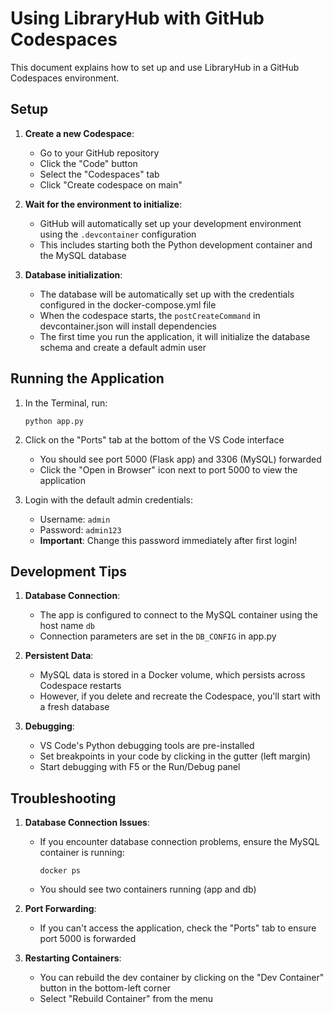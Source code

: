 # Using LibraryHub with GitHub Codespaces

This document explains how to set up and use LibraryHub in a GitHub Codespaces environment.

## Setup

1. **Create a new Codespace**:
   - Go to your GitHub repository
   - Click the "Code" button
   - Select the "Codespaces" tab
   - Click "Create codespace on main"

2. **Wait for the environment to initialize**:
   - GitHub will automatically set up your development environment using the `.devcontainer` configuration
   - This includes starting both the Python development container and the MySQL database

3. **Database initialization**:
   - The database will be automatically set up with the credentials configured in the docker-compose.yml file
   - When the codespace starts, the `postCreateCommand` in devcontainer.json will install dependencies
   - The first time you run the application, it will initialize the database schema and create a default admin user

## Running the Application

1. In the Terminal, run:
   ```
   python app.py
   ```

2. Click on the "Ports" tab at the bottom of the VS Code interface
   - You should see port 5000 (Flask app) and 3306 (MySQL) forwarded
   - Click the "Open in Browser" icon next to port 5000 to view the application

3. Login with the default admin credentials:
   - Username: `admin`
   - Password: `admin123`
   - **Important**: Change this password immediately after first login!

## Development Tips

1. **Database Connection**:
   - The app is configured to connect to the MySQL container using the host name `db`
   - Connection parameters are set in the `DB_CONFIG` in app.py

2. **Persistent Data**:
   - MySQL data is stored in a Docker volume, which persists across Codespace restarts
   - However, if you delete and recreate the Codespace, you'll start with a fresh database

3. **Debugging**:
   - VS Code's Python debugging tools are pre-installed
   - Set breakpoints in your code by clicking in the gutter (left margin)
   - Start debugging with F5 or the Run/Debug panel

## Troubleshooting

1. **Database Connection Issues**:
   - If you encounter database connection problems, ensure the MySQL container is running:
     ```
     docker ps
     ```
   - You should see two containers running (app and db)

2. **Port Forwarding**:
   - If you can't access the application, check the "Ports" tab to ensure port 5000 is forwarded

3. **Restarting Containers**:
   - You can rebuild the dev container by clicking on the "Dev Container" button in the bottom-left corner
   - Select "Rebuild Container" from the menu 